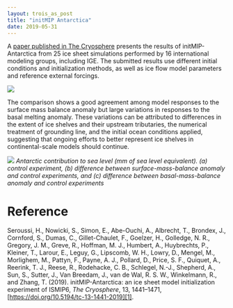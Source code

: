 ```yaml
---
layout: trois_as_post
title: "initMIP Antarctica"
date: 2019-05-31
---
```


A [paper published in The Cryosphere][1] presents the results of initMIP-Antarctica from 25 ice sheet simulations performed by 16 international modeling groups, including IGE. The submitted results use different initial conditions and initialization methods, as well as ice flow model parameters and reference external forcings. 

![]({{site.url}}projects_dir/img/InitMIP_Tab2.png)

The comparison shows a good agreement among model responses to the surface mass balance anomaly but large variations in responses to the basal melting anomaly. These variations can be attributed to differences in the extent of ice shelves and their upstream tributaries, the numerical treatment of grounding line, and the initial ocean conditions applied, suggesting that ongoing efforts to better represent ice shelves in continental-scale models should continue.

![]({{site.url}}projects_dir/img/InitMIP_fig4.png)
*Antarctic contribution to sea level (mm of sea level equivalent). (a) control experiment, (b) difference between surface-mass-balance anomaly and control experiments, and (c) difference between basal-mass-balance anomaly and control experiments*

# Reference
Seroussi, H., Nowicki, S., Simon, E., Abe-Ouchi, A., Albrecht, T., Brondex, J., Cornford, S., Dumas, C., Gillet-Chaulet, F., Goelzer, H., Golledge, N. R., Gregory, J. M., Greve, R., Hoffman, M. J., Humbert, A., Huybrechts, P., Kleiner, T., Larour, E., Leguy, G., Lipscomb, W. H., Lowry, D., Mengel, M., Morlighem, M., Pattyn, F., Payne, A. J., Pollard, D., Price, S. F., Quiquet, A., Reerink, T. J., Reese, R., Rodehacke, C. B., Schlegel, N.-J., Shepherd, A., Sun, S., Sutter, J., Van Breedam, J., van de Wal, R. S. W., Winkelmann, R., and Zhang, T. (2019). initMIP-Antarctica: an ice sheet model initialization experiment of ISMIP6, _The Cryosphere_, 13, 1441–1471, [https://doi.org/10.5194/tc-13-1441-2019][1].

[1]: https://doi.org/10.5194/tc-13-1441-2019
